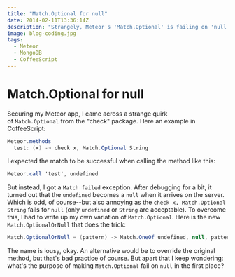 ```yaml
---
title: "Match.Optional for null"
date: 2014-02-11T13:36:14Z
description: "Strangely, Meteor's 'Match.Optional' is failing on 'null' values... and how to fix that."
image: blog-coding.jpg
tags:
  - Meteor
  - MongoDB
  - CoffeeScript
---
```

# Match.Optional for null

Securing my Meteor app, I came across a strange quirk of `Match.Optional` from the "check" package.
Here an example in CoffeeScript:

```cs
Meteor.methods
  test: (x) -> check x, Match.Optional String
```

I expected the match to be successful when calling the method like this:

```cs
Meteor.call 'test', undefined
```

But instead, I got a `Match failed` exception. After debugging for a bit, it turned out that the `undefined` becomes a `null` when it arrives on the server. 
Which is odd, of course--but also annoying as the `check x, Match.Optional String` fails for `null` (only `undefined` or `String` are acceptable).
To overcome this, I had to write up my own variation of `Match.Optional`. 
Here is the new `Match.OptionalOrNull` that does the trick:

```cs
Match.OptionalOrNull = (pattern) -> Match.OneOf undefined, null, pattern
```

The name is lousy, okay. An alternative would be to override the original method, but that's bad practice of course. But apart that I keep wondering: what's the purpose of making `Match.Optional` fail on `null` in the first place?